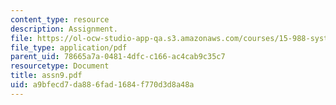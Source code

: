 ```yaml
---
content_type: resource
description: Assignment.
file: https://ol-ocw-studio-app-qa.s3.amazonaws.com/courses/15-988-system-dynamics-self-study-fall-1998-spring-1999/a9bfecd7da886fad1684f770d3d8a48a_assn9.pdf
file_type: application/pdf
parent_uid: 78665a7a-0481-4dfc-c166-ac4cab9c35c7
resourcetype: Document
title: assn9.pdf
uid: a9bfecd7-da88-6fad-1684-f770d3d8a48a
---
```

